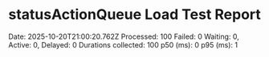 # statusActionQueue Load Test Report
Date: 2025-10-20T21:00:20.762Z
Processed: 100
Failed: 0
Waiting: 0, Active: 0, Delayed: 0
Durations collected: 100
p50 (ms): 0
p95 (ms): 1